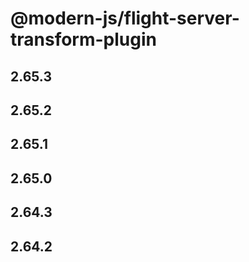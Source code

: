 # @modern-js/flight-server-transform-plugin

## 2.65.3

## 2.65.2

## 2.65.1

## 2.65.0

## 2.64.3

## 2.64.2
